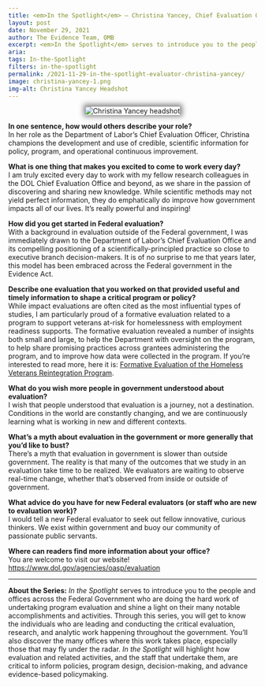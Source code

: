 ```yaml
---
title: <em>In the Spotlight</em> – Christina Yancey, Chief Evaluation Officer, Department of Labor
layout: post
date: November 29, 2021
author: The Evidence Team, OMB
excerpt: <em>In the Spotlight</em> serves to introduce you to the people and offices across the Federal Government who are doing the hard work of undertaking program evaluation and shine a light on their many notable accomplishments and activities...
aria: 
tags: In-the-Spotlight
filters: in-the-spotlight
permalink: /2021-11-29-in-the-spotlight-evaluator-christina-yancey/
image: christina-yancey-1.png
img-alt: Christina Yancey Headshot
---
```


<center><img src="{{site.baseurl}}/assets/images/blog/christina-yancey.png" alt="Christina Yancey headshot" class="spt-ppl margin-top-4" style="box-shadow: 1px -1px 11px 4px rgb(0 0 0 / 47%);"></center>

<strong>In one sentence, how would others describe your role?</strong><br/>
In her role as the Department of Labor’s Chief Evaluation Officer, Christina champions the development and use of credible, scientific information for policy, program, and operational continuous improvement.

<strong>What is one thing that makes you excited to come to work every day?</strong><br/>
I am truly excited every day to work with my fellow research colleagues in the DOL Chief Evaluation Office and beyond, as we share in the passion of discovering and sharing new knowledge. While scientific methods may not yield perfect information, they do emphatically do improve how government impacts all of our lives. It’s really powerful and inspiring!

<strong>How did you get started in Federal evaluation?</strong><br/>
With a background in evaluation outside of the Federal government, I was immediately drawn to the Department of Labor’s Chief Evaluation Office and its compelling positioning of a scientifically-principled practice so close to executive branch decision-makers. It is of no surprise to me that years later, this model has been embraced across the Federal government in the Evidence Act. 

<strong>Describe one evaluation that you worked on that provided useful and timely information to shape a critical program or policy?</strong><br/>
While impact evaluations are often cited as the most influential types of studies, I am particularly proud of a formative evaluation related to a program to support veterans at-risk for homelessness with employment readiness supports. The formative evaluation revealed a number of insights both small and large, to help the Department with oversight on the program, to help share promising practices across grantees administering the program, and to improve how data were collected in the program.  If you’re interested to read more, here it is: <a href="https://www.dol.gov/sites/dolgov/files/OASP/legacy/files/Formative_Evaluation_of_the_Homeless_Veterans_Reintegration_Program_Report.pdf" target="_blank" title="(opens new Window)" aria-label="Formative Evaluation Of the Homeless Veterans Reintegration Program">Formative Evaluation of the Homeless Veterans Reintegration Program</a>. 

<strong>What do you wish more people in government understood about evaluation?</strong><br/>
I wish that people understood that evaluation is a journey, not a destination. Conditions in the world are constantly changing, and we are continuously learning what is working in new and different contexts. 

<strong>What’s a myth about evaluation in the government or more generally that you’d like to bust?</strong><br/>
There’s a myth that evaluation in government is slower than outside government. The reality is that many of the outcomes that we study in an evaluation take time to be realized. We evaluators are waiting to observe real-time change, whether that’s observed from inside or outside of government.

<strong>What advice do you have for new Federal evaluators (or staff who are new to evaluation work)?</strong><br/>
I would tell a new Federal evaluator to seek out fellow innovative, curious thinkers. We exist within government and buoy our community of passionate public servants.

<strong>Where can readers find more information about your office?</strong><br/>
You are welcome to visit our website!  
<a href="https://www.dol.gov/agencies/oasp/evaluation" target="_blank" title="(opens new Window)" aria-label="Office of the Assistant Secretary for Policy">https://www.dol.gov/agencies/oasp/evaluation</a>  

<hr class="hr-spt margin-top-4">
<strong>About the Series:</strong> <em>In the Spotlight</em> serves to introduce you to the people and offices across the Federal Government who are doing the hard work of undertaking program evaluation and shine a light on their many notable accomplishments and activities. Through this series, you will get to know the individuals who are leading and conducting the critical evaluation, research, and analytic work happening throughout the government. You’ll also discover the many offices where this work takes place, especially those that may fly under the radar. <em>In the Spotlight</em> will highlight how evaluation and related activities, and the staff that undertake them, are critical to inform policies, program design, decision-making, and advance evidence-based policymaking.



 













